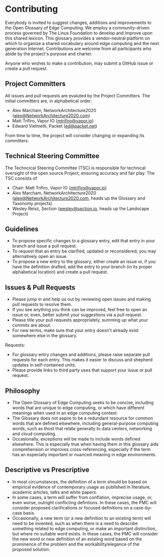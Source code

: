 # Contributing

Everybody is invited to suggest changes, additions and improvements to the Open Glossary of Edge Computing. We employ a community-driven process governed by The Linux Foundation to develop and improve upon this shared lexicon. This glossary provides a vendor-neutral platform on which to organize a shared vocabulary around edge computing and the next generation Internet. Contributions are welcome from all participants who abide by the project's purpose and charter.

Anyone who wishes to make a contribution, may submit a GitHub issue or create a pull request.

## Project Committers

All issues and pull requests are evaluted by the Project Committers. The initial committers are, in alphabetical order:

* Alex Marcham, NetworkArchitecture2020 (alex@NetworkArchitecture2020.com)
* Matt Trifiro, Vapor IO (mtrifiro@vapor.io)
* Edward Vielmetti, Packet (ed@packet.net)

From time to time, the project will consider changing or expanding its committers.

## Technical Steering Committee

The Techncical Steering Committee (TSC) is responsible for technical oversight of the open source Project, ensuring accuracy and fair play. The TSC consists of

* Chair: Matt Trifiro, Vapor IO (mtrifiro@vapor.io)
* Alex Marcham, NetworkArchitecture2020 (alex@NetworkArchitecture2020.com, heads up the Glossary and Taxonomy projects)
* Wesley Reisz, Section (wesley@section.io, heads up the Landscape Project)

## Guidelines

- To propose specific changes to a glossary entry, edit that entry in your branch and issue a pull request.
- To request that an entry be clarified, updated or reconsidered, you may alternatively open an issue.
- To propose a new entry to the glossary, either create an issue or, if you have the definition drafted, add the entry to your branch (in its proper alphabetical location) and create a pull request.

## Issues & Pull Requests

- Please jump in and help us out by reviewing open issues and making pull requests to resolve them.
- If you see anything you think can be improved, feel free to open an issue or, even, better submit your suggestions via a pull request.
- Please title your pull requests appropriately, summing up what your commits are about.
- For new terms, make sure that your entry doesn't already exist somewhere else in the glossary.

Requests:

- For glossary entry changes and additions, please raise separate pull requests for each entry. This makes it easier to discuss and shepherd updates in self-contained units.
- Please provide links to third party uses that support your issue or pull request.

## Philosophy

- The Open Glossary of Edge Computing seeks to be concise, including words that are unique to edge computing, or which have different meanings when used in an edge computing context.
- The Glossary does not aspire to be a redundant resource for common words that are defined elsewhere, including general-purpose computing words, such as thost that relate generally to data centers, networking and cloud computing.
- Occasionally, exceptions will be made to include words defined elsewhere. This is especially true when having them in this glossary aids comprehension or improves cross-referencing, especially if the term has an especially important or nuanced meaning in edge environments.

## Descriptive vs Prescriptive

- In most circumstances, the definition of a term should be based on empirical evidence of contemporary usage as published in literature, academic articles, talks and white papers.
- In some cases, a term will suffer from conflation, imprecise usage, or, even worse, outright conflicting defintions. In these cases, the PMC will consider proposed clarifications or focused definitions on a case-by-case basis.
- Occasionally, a new term (or a new definition to an existing term) will need to be invented, such as when there is a need to describe something related to edge computing, or make an important distinction, but where no suitable word exists. In these cases, the PMC will consider the new word or new definition of an existing word based on the prominence of the problem and the workability/elegance of the proposed solution.


